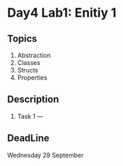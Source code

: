 # Day4 Lab1: Enitiy 1

## Topics
1. Abstraction
2. Classes
3. Structs
4. Properties

## Description
1. Task 1 — 


## DeadLine 
Wednesday 29 September
